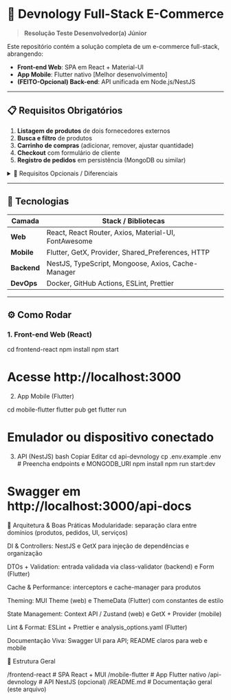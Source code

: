 # 🚀 Devnology Full-Stack E-Commerce

> **Resolução Teste Desenvolvedor(a) Júnior**

Este repositório contém a solução completa de um e-commerce full-stack, abrangendo:

- **Front-end Web**: SPA em React + Material-UI  
- **App Mobile**: Flutter nativo [Melhor desenvolvimento] 
- **(FEITO-Opcional) Back-end**: API unificada em Node.js/NestJS  

---

## 📋 Requisitos Obrigatórios

1. **Listagem de produtos** de dois fornecedores externos  
2. **Busca e filtro** de produtos  
3. **Carrinho de compras** (adicionar, remover, ajustar quantidade)  
4. **Checkout** com formulário de cliente  
5. **Registro de pedidos** em persistência (MongoDB ou similar)  

<details>
<summary>🎯 Requisitos Opcionais / Diferenciais</summary>

- Endpoint único de produtos via **NestJS**  
- Cache de chamadas HTTP  
- Documentação **Swagger**  
- CI/CD (GitHub Actions)  
- Testes unitários e E2E  
</details>

---

## 🔧 Tecnologias

| Camada      | Stack / Bibliotecas                                  |
|-------------|------------------------------------------------------|
| **Web**     | React, React Router, Axios, Material-UI, FontAwesome |
| **Mobile**  | Flutter, GetX, Provider, Shared_Preferences, HTTP    |
| **Backend** | NestJS, TypeScript, Mongoose, Axios, Cache-Manager   |
| **DevOps**  | Docker, GitHub Actions, ESLint, Prettier             |

---

## ⚙️ Como Rodar

### 1. Front-end Web (React)

cd frontend-react
npm install
npm start
# Acesse http://localhost:3000
2. App Mobile (Flutter)

cd mobile-flutter
flutter pub get
flutter run
# Emulador ou dispositivo conectado
3. API (NestJS)
bash
Copiar
Editar
cd api-devnology
cp .env.example .env        # Preencha endpoints e MONGODB_URI
npm install
npm run start:dev
# Swagger em http://localhost:3000/api-docs

📐 Arquitetura & Boas Práticas
Modularidade: separação clara entre domínios (produtos, pedidos, UI, serviços)

DI & Controllers: NestJS e GetX para injeção de dependências e organização

DTOs + Validation: entrada validada via class-validator (backend) e Form (Flutter)

Cache & Performance: interceptors e cache-manager para produtos

Theming: MUI Theme (web) e ThemeData (Flutter) com constantes de estilo

State Management: Context API / Zustand (web) e GetX + Provider (mobile)

Lint & Format: ESLint + Prettier e analysis_options.yaml (Flutter)

Documentação Viva: Swagger UI para API; README claros para web e mobile

📂 Estrutura Geral

/frontend-react      # SPA React + MUI
/mobile-flutter      # App Flutter nativo
/api-devnology       # API NestJS (opcional)
/README.md           # Documentação geral (este arquivo)
